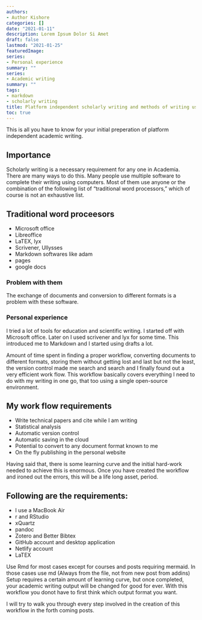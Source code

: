 ```yaml
---
authors:
- Author Kishore
categories: []
date: "2021-01-11"
description: Lorem Ipsum Dolor Si Amet
draft: false
lastmod: "2021-01-25"
featuredImage: 
series:
- Personal experience
summary: ""
series:
- Academic writing
summary: ""
tags:
- markdown
- scholarly writing
title: Platform independent scholarly writing and methods of writing using computer
toc: true
---
```


This is all you have to know for your initial preperation of platform independent academic writing.
<!--more-->


## Importance

Scholarly writing is a necessary requirement for any one in Academia. There are many ways to do this. Many people use multiple software to complete their writing using computers. Most of them use anyone or the combination of the following list of “traditional word processors,” which of course is not an exhaustive list.

## Traditional word proceesors

- Microsoft office
- Libreoffice
- LaTEX, lyx
- Scrivener, Ullysses
- Markdown softwares like adam
- pages
- google docs

### Problem with them

The exchange of documents and conversion to different formats is a problem with these software.

### Personal experience
I tried a lot of tools for education and scientific writing. I started off with Microsoft office. Later on I used scrivener and lyx for some time. This introduced me to Markdown and I started using drafts a lot.

Amount of time spent in finding a proper workflow, converting documents to different formats, storing them without getting lost and last but not the least, the version control made me search and search and I finally found out a very efficient work flow. This workflow basically covers everything I need to do with my writing in one go, that too using a single open-source environment.

## My work flow requirements

- Write technical papers and cite while I am writing
- Statistical analysis
- Automatic version control
- Automatic saving in the cloud
- Potential to convert to any document format known to me
- On the fly publishing in the personal website

Having said that, there is some learning curve and the initial hard-work needed to achieve this is enormous. Once you have created the workflow and ironed out the errors, this will be a life long asset, period.

## Following are the requirements:

- I use a MacBook Air
- r and RStudio
- xQuartz
- pandoc
- Zotero and Better Bibtex
- GitHub account and desktop application
- Netlify account
- LaTEX

Use Rmd for most cases except for courses and posts requiring mermaid. In those cases use md (Always from the file, not from new post from addins)
Setup requires a certain amount of learning curve, but once completed, your academic writing output will be changed for good for ever.
With this workflow you donot have to first think which output format you want.

I will try to walk you through every step involved in the creation of this workflow in the forth coming posts.

